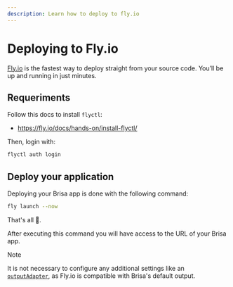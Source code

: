 ```yaml
---
description: Learn how to deploy to fly.io
---
```


# Deploying to Fly.io

[Fly.io](https://fly.io/) is the fastest way to deploy straight from your source code. You’ll be up and running in just minutes.

## Requeriments

Follow this docs to install `flyctl`:

- https://fly.io/docs/hands-on/install-flyctl/

Then, login with:

```sh
flyctl auth login
```

## Deploy your application

Deploying your Brisa app is done with the following command:

```sh
fly launch --now
```

That's all 🥳.

After executing this command you will have access to the URL of your Brisa app.

> [!NOTE]
>
> It is not necessary to configure any additional settings like an [`outputAdapter`](/building-your-application/configuring/output-adapter), as Fly.io is compatible with Brisa's default output.